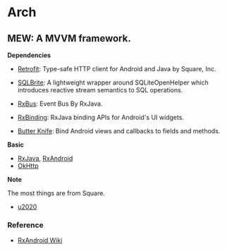 
# Arch

## MEW: A MVVM framework.

**Dependencies**

* [Retrofit](https://github.com/square/retrofit): Type-safe HTTP client for Android and Java by Square, Inc.
* [SQLBrite](https://github.com/square/SqlBrite): A lightweight wrapper around SQLiteOpenHelper which introduces reactive stream semantics to SQL operations.

* [RxBus](https://github.com/AndroidKnife/RxBus): Event Bus By RxJava.

* [RxBinding](https://github.com/JakeWharton/RxBinding): RxJava binding APIs for Android's UI widgets.
* [Butter Knife](https://github.com/JakeWharton/butterknife): Bind Android views and callbacks to fields and methods.

**Basic**

* [RxJava](https://github.com/ReactiveX/RxJava), [RxAndroid](https://github.com/ReactiveX/RxAndroid)
* [OkHttp](https://github.com/square/okhttp)

**Note**

The most things are from Square.

* [u2020](https://github.com/JakeWharton/u2020)

### Reference

* [RxAndroid Wiki](https://github.com/ReactiveX/RxAndroid/wiki)
